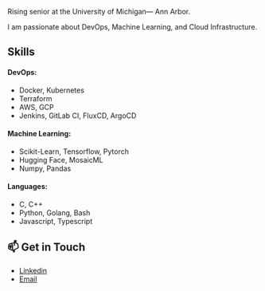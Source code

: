 Rising senior at the University of Michigan— Ann Arbor. 

I am passionate about DevOps, Machine Learning, and Cloud Infrastructure.

## Skills

#### DevOps:

- Docker, Kubernetes
- Terraform
- AWS, GCP
- Jenkins, GitLab CI, FluxCD, ArgoCD

#### Machine Learning:

- Scikit-Learn, Tensorflow, Pytorch
- Hugging Face, MosaicML
- Numpy, Pandas

#### Languages:
- C, C++
- Python, Golang, Bash
- Javascript, Typescript

## 📫 Get in Touch

- [Linkedin](https://www.linkedin.com/in/ernesto-enriquez/)
- [Email](mailto:eernesto@umich.edu)
